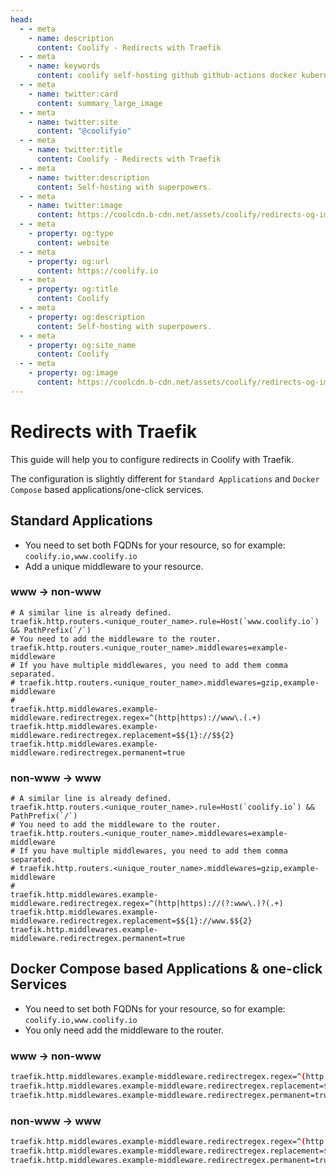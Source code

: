 ```yaml
---
head:
  - - meta
    - name: description
      content: Coolify - Redirects with Traefik
  - - meta
    - name: keywords
      content: coolify self-hosting github github-actions docker kubernetes vercel netlify heroku render digitalocean aws gcp azure redirects traefik
  - - meta
    - name: twitter:card
      content: summary_large_image
  - - meta
    - name: twitter:site
      content: "@coolifyio"
  - - meta
    - name: twitter:title
      content: Coolify - Redirects with Traefik
  - - meta
    - name: twitter:description
      content: Self-hosting with superpowers.
  - - meta
    - name: twitter:image
      content: https://coolcdn.b-cdn.net/assets/coolify/redirects-og-image.png
  - - meta
    - property: og:type
      content: website
  - - meta
    - property: og:url
      content: https://coolify.io
  - - meta
    - property: og:title
      content: Coolify
  - - meta
    - property: og:description
      content: Self-hosting with superpowers.
  - - meta
    - property: og:site_name
      content: Coolify
  - - meta
    - property: og:image
      content: https://coolcdn.b-cdn.net/assets/coolify/redirects-og-image.png
---
```


# Redirects with Traefik

This guide will help you to configure redirects in Coolify with Traefik.

The configuration is slightly different for `Standard Applications` and `Docker Compose` based applications/one-click services.

## Standard Applications
- You need to set both FQDNs for your resource, so for example: `coolify.io,www.coolify.io`
- Add a unique middleware to your resource.

### www -> non-www
```bash{4,8-10}
# A similar line is already defined.
traefik.http.routers.<unique_router_name>.rule=Host(`www.coolify.io`) && PathPrefix(`/`)
# You need to add the middleware to the router.
traefik.http.routers.<unique_router_name>.middlewares=example-middleware
# If you have multiple middlewares, you need to add them comma separated.
# traefik.http.routers.<unique_router_name>.middlewares=gzip,example-middleware
#
traefik.http.middlewares.example-middleware.redirectregex.regex=^(http|https)://www\.(.+)
traefik.http.middlewares.example-middleware.redirectregex.replacement=$${1}://$${2}
traefik.http.middlewares.example-middleware.redirectregex.permanent=true
```

### non-www -> www
```bash{4,8-10}
# A similar line is already defined.
traefik.http.routers.<unique_router_name>.rule=Host(`coolify.io`) && PathPrefix(`/`)
# You need to add the middleware to the router.
traefik.http.routers.<unique_router_name>.middlewares=example-middleware
# If you have multiple middlewares, you need to add them comma separated.
# traefik.http.routers.<unique_router_name>.middlewares=gzip,example-middleware
#
traefik.http.middlewares.example-middleware.redirectregex.regex=^(http|https)://(?:www\.)?(.+)
traefik.http.middlewares.example-middleware.redirectregex.replacement=$${1}://www.$${2}
traefik.http.middlewares.example-middleware.redirectregex.permanent=true
```

## Docker Compose based Applications & one-click Services
- You need to set both FQDNs for your resource, so for example: `coolify.io,www.coolify.io`
- You only need add the middleware to the router.

### www -> non-www
```bash
traefik.http.middlewares.example-middleware.redirectregex.regex=^(http|https)://www\.(.+)
traefik.http.middlewares.example-middleware.redirectregex.replacement=$${1}://$${2}
traefik.http.middlewares.example-middleware.redirectregex.permanent=true
```

### non-www -> www
```bash
traefik.http.middlewares.example-middleware.redirectregex.regex=^(http|https)://(?:www\.)?(.+)
traefik.http.middlewares.example-middleware.redirectregex.replacement=$${1}://www.$${2}
traefik.http.middlewares.example-middleware.redirectregex.permanent=true
```

